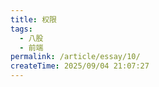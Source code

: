 ```yaml
---
title: 权限
tags:
  - 八股
  - 前端
permalink: /article/essay/10/
createTime: 2025/09/04 21:07:27
---
```




